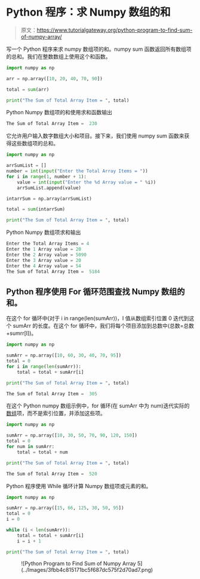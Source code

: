 # Python 程序：求 Numpy 数组的和

> 原文：<https://www.tutorialgateway.org/python-program-to-find-sum-of-numpy-array/>

写一个 Python 程序来求 numpy 数组项的和。numpy sum 函数返回所有数组项的总和。我们在整数数组上使用这个和函数。

```py
import numpy as np

arr = np.array([10, 20, 40, 70, 90])

total = sum(arr)

print("The Sum of Total Array Item = ", total)
```

Python Numpy 数组项的和使用求和函数输出

```py
The Sum of Total Array Item =  230
```

它允许用户输入数字数组大小和项目。接下来，我们使用 numpy sum 函数来获得这些数组项的总和。

```py
import numpy as np

arrSumList = []
number = int(input("Enter the Total Array Items = "))
for i in range(1, number + 1):
    value = int(input("Enter the %d Array value = " %i))
    arrSumList.append(value)

intarrSum = np.array(arrSumList)

total = sum(intarrSum)

print("The Sum of Total Array Item = ", total)
```

Python Numpy 数组项求和输出

```py
Enter the Total Array Items = 4
Enter the 1 Array value = 20
Enter the 2 Array value = 5090
Enter the 3 Array value = 20
Enter the 4 Array value = 54
The Sum of Total Array Item =  5184
```

## Python 程序使用 For 循环范围查找 Numpy 数组的和。

在这个 for 循环中(对于 i in range(len(sumArr))，I 值从数组索引位置 0 迭代到这个 sumArr 的长度。在这个 for 循环中，我们将每个项目添加到总数中(总数=总数+sumrr[I])。

```py
import numpy as np

sumArr = np.array([10, 60, 30, 40, 70, 95])
total = 0
for i in range(len(sumArr)):
    total = total + sumArr[i]

print("The Sum of Total Array Item = ", total)
```

```py
The Sum of Total Array Item =  305
```

在这个 Python numpy 数组示例中，for 循环(在 sumArr 中为 num)迭代实际的[数组](https://www.tutorialgateway.org/python-numpy-array/)项，而不是索引位置，并添加这些项。

```py
import numpy as np

sumArr = np.array([10, 30, 50, 70, 90, 120, 150])
total = 0
for num in sumArr:
    total = total + num

print("The Sum of Total Array Item = ", total)
```

```py
The Sum of Total Array Item =  520
```

Python 程序使用 While 循环计算 Numpy 数组项或元素的和。

```py
import numpy as np

sumArr = np.array([15, 66, 125, 30, 50, 95])
total = 0
i = 0

while (i < len(sumArr)):
    total = total + sumArr[i]
    i = i + 1

print("The Sum of Total Array Item = ", total)
```

<figure class="wp-block-image size-large">![Python Program to Find Sum of Numpy Array 5](../Images/3fbb4c815171bc5f687dc575f2d70ad7.png)</figure>